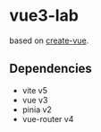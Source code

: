 # vue3-lab

based on [create-vue](https://github.com/vuejs/create-vue).

## Dependencies

- vite v5
- vue v3
- pinia v2
- vue-router v4
